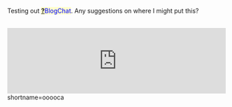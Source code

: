 Testing out <span style='background : #FFFFCE;'><a href="http://www.decafbad.com/twiki/bin/edit/Main/BlogChat?topicparent=Main.FilterData"><b>?</b></a><font color="#0000FF">BlogChat</font></span>.  Any suggestions on where I might put this?
<br /><br />
<iframe frameborder="0" scrolling="no" height="150" width="500" src="http://www.decafbad.com/blogchat/anybodyhome.php"></iframe>
<!--more-->
shortname=ooooca
